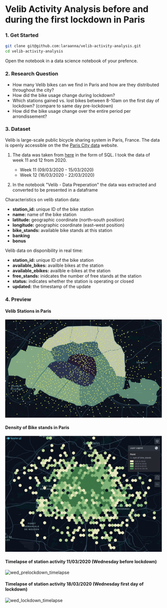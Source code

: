 # Velib Activity Analysis before and during the first lockdown in Paris

### 1. Get Started
```bash
git clone git@github.com:laraanna/velib-activity-analysis.git
cd velib-activity-analysis
```
Open the notebook in a data science notebook of your prefence.

### 2. Research Question
- How many Velib bikes can we find in Paris and how are they distributed throughout the city?
- How did the bike usage change during lockdown?
- Which stations gained vs. lost bikes between 8-10am on the first day of lockdown? (compare to same day pre-lockdown)
- How did the bike usage change over the entire period per arrondissement?

### 3. Dataset
Velib is large-scale public bicycle sharing system in Paris, France. The data is openly accessible on the the [Paris City data](https://opendata.paris.fr/explore/?disjunctive.theme&disjunctive.publisher&disjunctive.keyword&disjunctive.modified&disjunctive.features&sort=modified&q=velib) website. 

1. The data was taken from [here](https://pub.phyks.me/datasets/velib/2020/) in the form of SQL. I took the data of week 11 and 12 from 2020. 
    - Week 11 (09/03/2020 - 15/03/2020)
    - Week 12 (16/03/2020 - 22/03/2020)
    

2. In the notebook "Velib - Data Preperation" the data was extracted and converted to be presented in a dataframe


Characteristics on velib station data:
- **station_id:** unique ID of the bike station	
- **name:** name of the bike station
- **latitude:** geographic coordinate (north–south position) 
- **longitude:** geographic coordinate (east–west position) 
- **bike_stands:** available bike stands at this station
- **banking**
- **bonus** 
    
Velib data on disponibility in real time:
- **station_id:** unique ID of the bike station
- **available_bikes:** availble bikes at the station
- **available_ebikes:** availble e-bikes at the station
- **free_stands:** inidcates the number of free stands at the station
- **status:** indicates whether the station is operating or closed
- **updated:** the timestamp of the update

### 4. Preview
#### Velib Stations in Paris
![velib_stations](/assets/Screenshot_2.png)
#### Density of Bike stands in Paris
![density](/assets/Screenshot_1.png)
#### Timelapse of station activity 11/03/2020 (Wednesday before lockdown)
![wed_prelockdown_timelapse](/assets/wed_prelockdown_timelapse.gif)
#### Timelapse of station activity 18/03/2020 (Wednesday first day of lockdown)
![wed_lockdown_timelapse](/assets/wed_lockdown_timelapse.gif)


